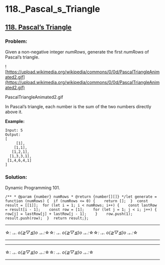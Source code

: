 # 118.\_Pascal_s_Triangle

## [118. Pascal’s Triangle](https://leetcode.com/problems/pascals-triangle/description/)

### Problem:

Given a non-negative integer *numRows*, generate the first _numRows_ of Pascal’s triangle.

![https://upload.wikimedia.org/wikipedia/commons/0/0d/PascalTriangleAnimated2.gif](https://upload.wikimedia.org/wikipedia/commons/0/0d/PascalTriangleAnimated2.gif)

PascalTriangleAnimated2.gif

In Pascal’s triangle, each number is the sum of the two numbers directly above it.

**Example:**

```
Input: 5
Output:
[
     [1],
    [1,1],
   [1,2,1],
  [1,3,3,1],
 [1,4,6,4,1]
]

```

### Solution:

Dynamic Programming 101.

```
/** * @param {number} numRows * @return {number[][]} */let generate = function (numRows) {  if (numRows <= 0) {    return [];  }  const result = [[1]];  for (let i = 1; i < numRows; i++) {    const lastRow = result[i - 1];    const row = [1];    for (let j = 1; j < i; j++) {      row[j] = lastRow[j] + lastRow[j - 1];    }    row.push(1);    result.push(row);  }  return result;};
```

---

☆*: .｡. o(≧▽≦)o .｡.:*☆☆*: .｡. o(≧▽≦)o .｡.:*☆☆*: .｡. o(≧▽≦)o .｡.:*☆

---

---

☆*: .｡. o(≧▽≦)o .｡.:*☆☆*: .｡. o(≧▽≦)o .｡.:*☆

---
